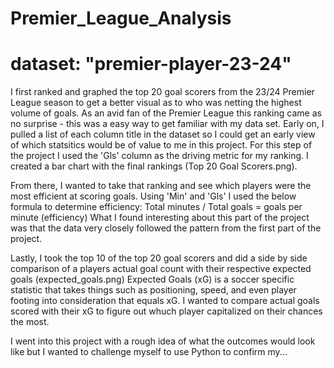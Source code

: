 # Premier_League_Analysis
# dataset: "premier-player-23-24"

I first ranked and graphed the top 20 goal scorers from the 23/24 Premier League season to get a better visual as to who was netting the highest volume of goals. As an avid fan of the Premier League this ranking came as no surprise - this was a easy way to get familiar with my data set. Early on, I pulled a list of each column title in the dataset so I could get an early view of which statsitics would be of value to me in this project. For this step of the project I used the 'Gls' column as the driving metric for my ranking. I created a bar chart with the final rankings (Top 20 Goal Scorers.png).

From there, I wanted to take that ranking and see which players were the most efficient at scoring goals. Using 'Min' and 'Gls' I used the below formula to determine efficiency:
Total minutes / Total goals = goals per minute (efficiency) 
What I found interesting about this part of the project was that the data very closely followed the pattern from the first part of the project.

Lastly, I took the top 10 of the top 20 goal scorers and did a side by side comparison of a players actual goal count with their respective expected goals (expected_goals.png) Expected Goals (xG) is a soccer specific statistic that takes things such as positioning, speed, and even player footing into consideration that equals xG. I wanted to compare actual goals scored with their xG to figure out whuch player capitalized on their chances the most. 

I went into this project with a rough idea of what the outcomes would look like but I wanted to challenge myself to use Python to confirm my...
